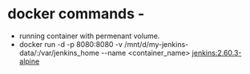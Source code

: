 # docker commands -
- running container with permenant volume.
- docker run -d -p 8080:8080 -v /mnt/d/my-jenkins-data/:/var/jenkins_home --name <container_name> <jenkins:2.60.3-alpine>

